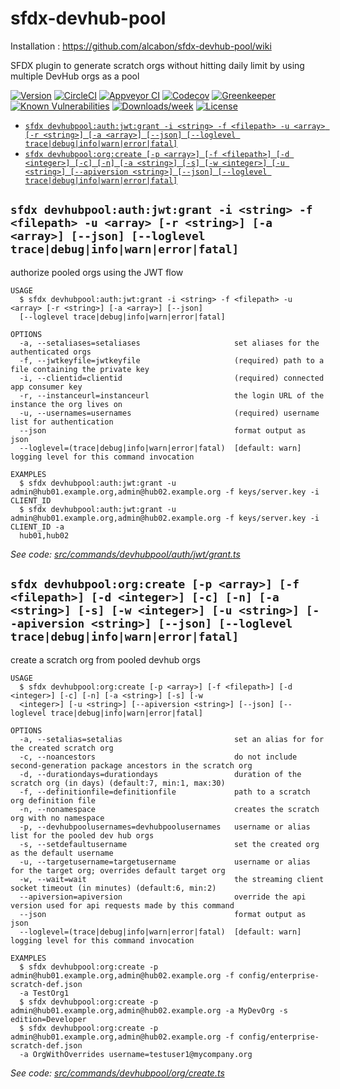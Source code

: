 sfdx-devhub-pool
================

Installation : https://github.com/alcabon/sfdx-devhub-pool/wiki

SFDX plugin to generate scratch orgs without hitting daily limit by using multiple DevHub orgs as a pool 

[![Version](https://img.shields.io/npm/v/sfdx-devhub-pool.svg)](https://npmjs.org/package/sfdx-devhub-pool)
[![CircleCI](https://circleci.com/gh/stomita/sfdx-devhub-pool/tree/master.svg?style=shield)](https://circleci.com/gh/stomita/sfdx-devhub-pool/tree/master)
[![Appveyor CI](https://ci.appveyor.com/api/projects/status/github/stomita/sfdx-devhub-pool?branch=master&svg=true)](https://ci.appveyor.com/project/heroku/sfdx-devhub-pool/branch/master)
[![Codecov](https://codecov.io/gh/stomita/sfdx-devhub-pool/branch/master/graph/badge.svg)](https://codecov.io/gh/stomita/sfdx-devhub-pool)
[![Greenkeeper](https://badges.greenkeeper.io/stomita/sfdx-devhub-pool.svg)](https://greenkeeper.io/)
[![Known Vulnerabilities](https://snyk.io/test/github/stomita/sfdx-devhub-pool/badge.svg)](https://snyk.io/test/github/stomita/sfdx-devhub-pool)
[![Downloads/week](https://img.shields.io/npm/dw/sfdx-devhub-pool.svg)](https://npmjs.org/package/sfdx-devhub-pool)
[![License](https://img.shields.io/npm/l/sfdx-devhub-pool.svg)](https://github.com/stomita/sfdx-devhub-pool/blob/master/package.json)

<!-- commands -->
* [`sfdx devhubpool:auth:jwt:grant -i <string> -f <filepath> -u <array> [-r <string>] [-a <array>] [--json] [--loglevel trace|debug|info|warn|error|fatal]`](#sfdx-devhubpoolauthjwtgrant--i-string--f-filepath--u-array--r-string--a-array---json---loglevel-tracedebuginfowarnerrorfatal)
* [`sfdx devhubpool:org:create [-p <array>] [-f <filepath>] [-d <integer>] [-c] [-n] [-a <string>] [-s] [-w <integer>] [-u <string>] [--apiversion <string>] [--json] [--loglevel trace|debug|info|warn|error|fatal]`](#sfdx-devhubpoolorgcreate--p-array--f-filepath--d-integer--c--n--a-string--s--w-integer--u-string---apiversion-string---json---loglevel-tracedebuginfowarnerrorfatal)

## `sfdx devhubpool:auth:jwt:grant -i <string> -f <filepath> -u <array> [-r <string>] [-a <array>] [--json] [--loglevel trace|debug|info|warn|error|fatal]`

authorize pooled orgs using the JWT flow

```
USAGE
  $ sfdx devhubpool:auth:jwt:grant -i <string> -f <filepath> -u <array> [-r <string>] [-a <array>] [--json] 
  [--loglevel trace|debug|info|warn|error|fatal]

OPTIONS
  -a, --setaliases=setaliases                     set aliases for the authenticated orgs
  -f, --jwtkeyfile=jwtkeyfile                     (required) path to a file containing the private key
  -i, --clientid=clientid                         (required) connected app consumer key
  -r, --instanceurl=instanceurl                   the login URL of the instance the org lives on
  -u, --usernames=usernames                       (required) username list for authentication
  --json                                          format output as json
  --loglevel=(trace|debug|info|warn|error|fatal)  [default: warn] logging level for this command invocation

EXAMPLES
  $ sfdx devhubpool:auth:jwt:grant -u admin@hub01.example.org,admin@hub02.example.org -f keys/server.key -i CLIENT_ID
  $ sfdx devhubpool:auth:jwt:grant -u admin@hub01.example.org,admin@hub02.example.org -f keys/server.key -i CLIENT_ID -a 
  hub01,hub02
```

_See code: [src/commands/devhubpool/auth/jwt/grant.ts](https://github.com/stomita/sfdx-devhub-pool/blob/v1.1.0/src/commands/devhubpool/auth/jwt/grant.ts)_

## `sfdx devhubpool:org:create [-p <array>] [-f <filepath>] [-d <integer>] [-c] [-n] [-a <string>] [-s] [-w <integer>] [-u <string>] [--apiversion <string>] [--json] [--loglevel trace|debug|info|warn|error|fatal]`

create a scratch org from pooled devhub orgs

```
USAGE
  $ sfdx devhubpool:org:create [-p <array>] [-f <filepath>] [-d <integer>] [-c] [-n] [-a <string>] [-s] [-w 
  <integer>] [-u <string>] [--apiversion <string>] [--json] [--loglevel trace|debug|info|warn|error|fatal]

OPTIONS
  -a, --setalias=setalias                         set an alias for for the created scratch org
  -c, --noancestors                               do not include second-generation package ancestors in the scratch org
  -d, --durationdays=durationdays                 duration of the scratch org (in days) (default:7, min:1, max:30)
  -f, --definitionfile=definitionfile             path to a scratch org definition file
  -n, --nonamespace                               creates the scratch org with no namespace
  -p, --devhubpoolusernames=devhubpoolusernames   username or alias list for the pooled dev hub orgs
  -s, --setdefaultusername                        set the created org as the default username
  -u, --targetusername=targetusername             username or alias for the target org; overrides default target org
  -w, --wait=wait                                 the streaming client socket timeout (in minutes) (default:6, min:2)
  --apiversion=apiversion                         override the api version used for api requests made by this command
  --json                                          format output as json
  --loglevel=(trace|debug|info|warn|error|fatal)  [default: warn] logging level for this command invocation

EXAMPLES
  $ sfdx devhubpool:org:create -p admin@hub01.example.org,admin@hub02.example.org -f config/enterprise-scratch-def.json 
  -a TestOrg1
  $ sfdx devhubpool:org:create -p admin@hub01.example.org,admin@hub02.example.org -a MyDevOrg -s edition=Developer
  $ sfdx devhubpool:org:create -p admin@hub01.example.org,admin@hub02.example.org -f config/enterprise-scratch-def.json 
  -a OrgWithOverrides username=testuser1@mycompany.org
```

_See code: [src/commands/devhubpool/org/create.ts](https://github.com/stomita/sfdx-devhub-pool/blob/v1.1.0/src/commands/devhubpool/org/create.ts)_
<!-- commandsstop -->
